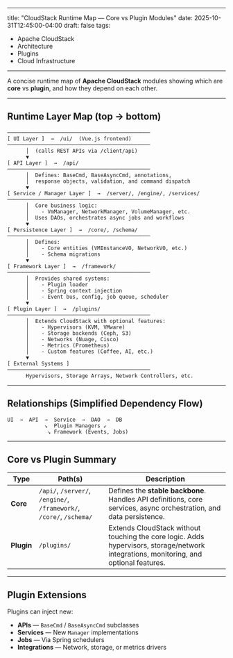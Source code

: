 
---
title: "CloudStack Runtime Map — Core vs Plugin Modules"
date: 2025-10-31T12:45:00-04:00
draft: false
tags:
  - Apache CloudStack
  - Architecture
  - Plugins
  - Cloud Infrastructure
---

A concise runtime map of **Apache CloudStack** modules showing which are **core** vs **plugin**, and how they depend on each other.

---

## Runtime Layer Map (top → bottom)

```
──────────────────────────────────────────────
[ UI Layer ]  →  /ui/  (Vue.js frontend)
──────────────────────────────────────────────
      │  (calls REST APIs via /client/api)
      ▼
[ API Layer ]  →  /api/
──────────────────────────────────────────────
      │  Defines: BaseCmd, BaseAsyncCmd, annotations,
      │  response objects, validation, and command dispatch
      ▼
[ Service / Manager Layer ]  →  /server/, /engine/, /services/
──────────────────────────────────────────────
      │  Core business logic:
      │    - VmManager, NetworkManager, VolumeManager, etc.
      │  Uses DAOs, orchestrates async jobs and workflows
      ▼
[ Persistence Layer ]  →  /core/, /schema/
──────────────────────────────────────────────
      │  Defines:
      │    - Core entities (VMInstanceVO, NetworkVO, etc.)
      │    - Schema migrations
      ▼
[ Framework Layer ]  →  /framework/
──────────────────────────────────────────────
      │  Provides shared systems:
      │    - Plugin loader
      │    - Spring context injection
      │    - Event bus, config, job queue, scheduler
      ▼
[ Plugin Layer ]  →  /plugins/
──────────────────────────────────────────────
      │  Extends CloudStack with optional features:
      │    - Hypervisors (KVM, VMware)
      │    - Storage backends (Ceph, S3)
      │    - Networks (Nuage, Cisco)
      │    - Metrics (Prometheus)
      │    - Custom features (Coffee, AI, etc.)
      ▼
[ External Systems ]
──────────────────────────────────────────────
      Hypervisors, Storage Arrays, Network Controllers, etc.
```

---

## Relationships (Simplified Dependency Flow)

```
UI  →  API  →  Service  →  DAO  →  DB
            ↘  Plugin Managers ↙
             ↘ Framework (Events, Jobs)
```

---

## Core vs Plugin Summary

| Type     | Path(s)                                   | Description |
|-----------|-------------------------------------------|-------------|
| **Core** | `/api/`, `/server/`, `/engine/`, `/framework/`, `/core/`, `/schema/` | Defines the **stable backbone**. Handles API definitions, core services, async orchestration, and data persistence. |
| **Plugin** | `/plugins/` | Extends CloudStack without touching the core logic. Adds hypervisors, storage/network integrations, monitoring, and optional features. |

---

## Plugin Extensions

Plugins can inject new:

- **APIs** — `BaseCmd` / `BaseAsyncCmd` subclasses  
- **Services** — New `Manager` implementations  
- **Jobs** — Via Spring schedulers  
- **Integrations** — Network, storage, or metrics drivers  
